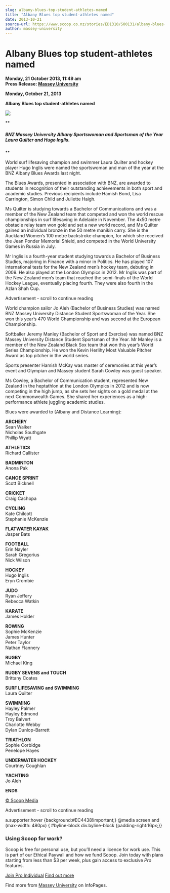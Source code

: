 ```yaml
---
slug: albany-blues-top-student-athletes-named
title: "Albany Blues top student-athletes named"
date: 2013-10-21
source-url: https://www.scoop.co.nz/stories/ED1310/S00131/albany-blues-top-student-athletes-named.htm
author: massey-university
---
```

Albany Blues top student-athletes named
=======================================

**Monday, 21 October 2013, 11:49 am**  
**Press Release: [Massey University](https://info.scoop.co.nz/Massey_University)**

**Monday, October 21, 2013**

**Albany Blues top student-athletes named**

![](http://img.scoop.co.nz/stories/images/1310/12fbbf79e9c67f9e8920.jpeg)

  
**

##### BNZ Massey University Albany Sportswoman and Sportsman of the Year Laura Quilter and Hugo Inglis.

**

World surf lifesaving champion and swimmer Laura Quilter and hockey player Hugo Inglis were named the sportswoman and man of the year at the BNZ Albany Blues Awards last night.

The Blues Awards, presented in association with BNZ, are awarded to students in recognition of their outstanding achievements in both sport and academic studies. Previous recipients include Hamish Bond, Lisa Carrington, Simon Child and Juliette Haigh.

Ms Quilter is studying towards a Bachelor of Communications and was a member of the New Zealand team that competed and won the world rescue championships in surf lifesaving in Adelaide in November. The 4x50 metre obstacle relay team won gold and set a new world record, and Ms Quilter gained an individual bronze in the 50 metre manikin carry. She is the Auckland Women’s 100 metre backstroke champion, for which she received the Jean Ponder Memorial Shield, and competed in the World University Games in Russia in July.

Mr Inglis is a fourth-year student studying towards a Bachelor of Business Studies, majoring in Finance with a minor in Politics. He has played 107 international tests for the New Zealand men’s hockey team, debuting in 2009. He also played at the London Olympics in 2012. Mr Inglis was part of the New Zealand men’s team that reached the semi-finals of the World Hockey League, eventually placing fourth. They were also fourth in the Azlan Shah Cup.

Advertisement - scroll to continue reading





World champion sailor Jo Aleh (Bachelor of Business Studies) was named BNZ Massey University Distance Student Sportswoman of the Year. She won this year’s 470 World Championship and was second at the European Championship.

Softballer Jeremy Manley (Bachelor of Sport and Exercise) was named BNZ Massey University Distance Student Sportsman of the Year. Mr Manley is a member of the New Zealand Black Sox team that won this year’s World Series Championship. He won the Kevin Herlihy Most Valuable Pitcher Award as top pitcher in the world series.

Sports presenter Hamish McKay was master of ceremonies at this year’s event and Olympian and Massey student Sarah Cowley was guest speaker.

Ms Cowley, a Bachelor of Communication student, represented New Zealand in the heptathlon at the London Olympics in 2012 and is now competing in the high jump, as she sets her sights on a gold medal at the next Commonwealth Games. She shared her experiences as a high-performance athlete juggling academic studies.

Blues were awarded to (Albany and Distance Learning):

**ARCHERY**  
Sean Walker  
Nicholas Southgate  
Phillip Wyatt

**ATHLETICS**  
Richard Callister

**BADMINTON**  
Anona Pak

**CANOE SPRINT**  
Scott Bicknell

**CRICKET**  
Craig Cachopa

**CYCLING**  
Kate Chilcott  
Stephanie McKenzie

**FLATWATER KAYAK**  
Jasper Bats

**FOOTBALL**  
Erin Nayler  
Sarah Gregorius  
Nick Wilson

**HOCKEY**  
Hugo Inglis  
Eryn Crombie

**JUDO**  
Ryan Jeffery  
Rebecca Watkin

**KARATE**  
James Holder

**ROWING**  
Sophie McKenzie  
James Hunter  
Peter Taylor  
Nathan Flannery

**RUGBY**  
Michael King

**RUGBY SEVENS and TOUCH**  
Brittany Coates

**SURF LIFESAVING and SWIMMING**  
Laura Quilter

**SWIMMING**  
Hayley Palmer  
Hayley Edmond  
Troy Balvert  
Charlotte Webby  
Dylan Dunlop-Barrett

**TRIATHLON**  
Sophie Corbidge  
Penelope Hayes

**UNDERWATER HOCKEY**  
Courtney Coughlan

**YACHTING**  
Jo Aleh

**ENDS**

[© Scoop Media](http://www.scoop.co.nz/about/terms.html)  

Advertisement - scroll to continue reading



a.supporter:hover {background:#EC4438!important;} @media screen and (max-width: 480px) { #byline-block div.byline-block {padding-right:16px;}}

### Using Scoop for work?

Scoop is free for personal use, but you’ll need a licence for work use. This is part of our Ethical Paywall and how we fund Scoop. Join today with plans starting from less than $3 per week, plus gain access to exclusive _Pro_ features.  
  
[Join Pro Individual](https://pro.scoop.co.nz/Individual/?from=ProIn24) [Find out more](https://pro.scoop.co.nz/using-scoop-for-work/?from=ProIn24)

Find more from [Massey University](https://info.scoop.co.nz/Massey_University) on InfoPages.